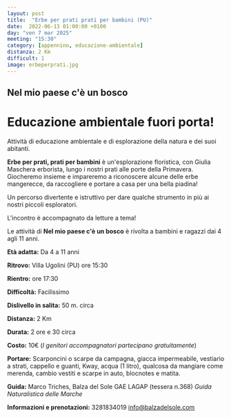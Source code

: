 ```yaml
---
layout: post
title:  "Erbe per prati prati per bambini (PU)"
date:  2022-06-13 01:00:00 +0100
day: "ven 7 mar 2025"
meeting: "15:30"
category: [appennino, educazione-ambientale]
distanza: 2 Km
difficult: 1
image: erbeperprati.jpg
---
```


## Nel mio paese c'è un bosco  

# Educazione ambientale fuori porta! 

Attività di educazione ambientale e di esplorazione della natura e dei suoi abitanti.

**Erbe per prati, prati per bambini** è un'esplorazione floristica, con Giulia Maschera erborista, lungo i nostri prati alle porte della Primavera.
Giocheremo insieme e impareremo a riconoscere alcune delle erbe mangerecce, da raccogliere e portare a casa per una bella piadina!

Un percorso divertente e istruttivo per dare qualche strumento in più ai nostri piccoli esploratori.

L'incontro è accompagnato da letture a tema!

Le attività di **Nel mio paese c'è un bosco** è rivolta a bambini e ragazzi dai 4 agli 11 anni.


**Età adatta:** Da 4 a 11 anni

**Ritrovo:** Villa Ugolini (PU) ore 15:30

**Rientro:** ore 17:30

**Difficoltà:** Facilissimo 

**Dislivello in salita:**  50 m. circa

**Distanza:** 2 Km

**Durata:** 2 ore e 30 circa

**Costo:** 10€ (*I genitori accompagnatori partecipano gratuitamente*)

**Portare:** Scarponcini o scarpe da campagna, giacca impermeabile, vestiario a strati, cappello e guanti, Kway, acqua (1 litro), qualcosa da mangiare come merenda, cambio vestiti e scarpe in auto, blocnotes e matita. 

**Guida:** Marco Triches, Balza del Sole GAE LAGAP (tessera n.368)
*Guida Naturalistica delle Marche*

**Informazioni e prenotazioni:** 3281834019 info@balzadelsole.com
